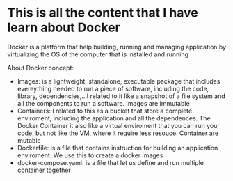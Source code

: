 # This is all the content that I have learn about Docker

Docker is a platform that help building, running and managing application by virtualizing the OS of the computer that 
is installed and running

About Docker concept:
- Images: is a lightweight, standalone, executable package that includes evereything needed to run a piece of 
software, including the code, library, dependencies,...I related to it like a snapshot of a file system and all the 
components to run a software. Images are immutable
- Containers: I related to this as a bucket that store a complete enviroment, including the application and all the 
dependences. The Docker Container it also like a virtual enviroment that you can run your code, but not like the VM,
where it require less resouce. Container are mutable
- Dockerfile: is a file that contains instruction for building an application enviroment. We use this to create a
docker images
- docker-compose.yaml: is a file that let us define and run multiple container together

  

